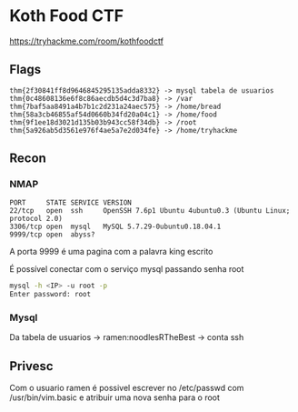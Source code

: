 # Koth Food CTF
https://tryhackme.com/room/kothfoodctf

## Flags

    thm{2f30841ff8d9646845295135adda8332} -> mysql tabela de usuarios
    thm{0c48608136e6f8c86aecdb5d4c3d7ba8} -> /var
    thm{7baf5aa8491a4b7b1c2d231a24aec575} -> /home/bread
    thm{58a3cb46855af54d0660b34fd20a04c1} -> /home/food
    thm{9f1ee18d3021d135b03b943cc58f34db} -> /root
    thm{5a926ab5d3561e976f4ae5a7e2d034fe} -> /home/tryhackme

## Recon
### NMAP

    PORT     STATE SERVICE VERSION
    22/tcp   open  ssh     OpenSSH 7.6p1 Ubuntu 4ubuntu0.3 (Ubuntu Linux; protocol 2.0)
    3306/tcp open  mysql   MySQL 5.7.29-0ubuntu0.18.04.1
    9999/tcp open  abyss?

A porta 9999 é uma pagina com a palavra king escrito

É possível conectar com o serviço mysql passando senha root

```sh
mysql -h <IP> -u root -p
Enter password: root
```

### Mysql

Da tabela de usuarios -> ramen:noodlesRTheBest -> conta ssh

## Privesc

Com o usuario ramen é possivel escrever no /etc/passwd com /usr/bin/vim.basic e atribuir uma nova senha para o root
